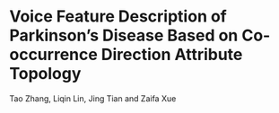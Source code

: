 # Voice Feature Description of Parkinson’s Disease Based on Co-occurrence Direction Attribute Topology
Tao Zhang, Liqin Lin, Jing Tian and Zaifa Xue
